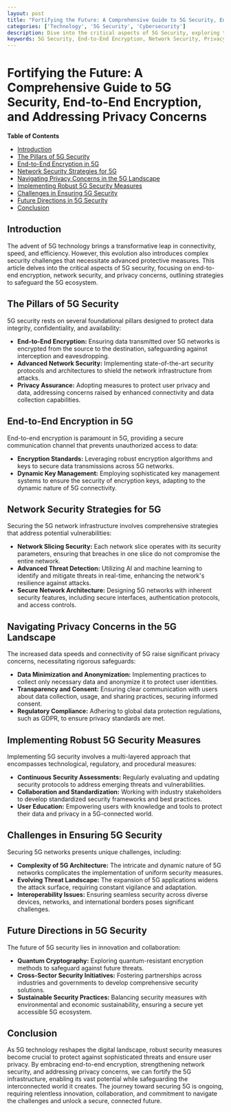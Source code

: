 ```yaml
---
layout: post
title: "Fortifying the Future: A Comprehensive Guide to 5G Security, End-to-End Encryption, and Addressing Privacy Concerns"
categories: ['Technology', '5G Security', 'Cybersecurity']
description: Dive into the critical aspects of 5G Security, exploring the mechanisms of End-to-End Encryption, the intricacies of Network Security, and the paramount importance of addressing Privacy Concerns in the 5G era.
keywords: 5G Security, End-to-End Encryption, Network Security, Privacy Concerns, 5G Technology
---
```


# Fortifying the Future: A Comprehensive Guide to 5G Security, End-to-End Encryption, and Addressing Privacy Concerns

**Table of Contents**

- [Introduction](#introduction)
- [The Pillars of 5G Security](#the-pillars-of-5g-security)
- [End-to-End Encryption in 5G](#end-to-end-encryption-in-5g)
- [Network Security Strategies for 5G](#network-security-strategies-for-5g)
- [Navigating Privacy Concerns in the 5G Landscape](#navigating-privacy-concerns-in-the-5g-landscape)
- [Implementing Robust 5G Security Measures](#implementing-robust-5g-security-measures)
- [Challenges in Ensuring 5G Security](#challenges-in-ensuring-5g-security)
- [Future Directions in 5G Security](#future-directions-in-5g-security)
- [Conclusion](#conclusion)

## Introduction

The advent of 5G technology brings a transformative leap in connectivity, speed, and efficiency. However, this evolution also introduces complex security challenges that necessitate advanced protective measures. This article delves into the critical aspects of 5G security, focusing on end-to-end encryption, network security, and privacy concerns, outlining strategies to safeguard the 5G ecosystem.

## The Pillars of 5G Security

5G security rests on several foundational pillars designed to protect data integrity, confidentiality, and availability:

- **End-to-End Encryption:** Ensuring data transmitted over 5G networks is encrypted from the source to the destination, safeguarding against interception and eavesdropping.
- **Advanced Network Security:** Implementing state-of-the-art security protocols and architectures to shield the network infrastructure from attacks.
- **Privacy Assurance:** Adopting measures to protect user privacy and data, addressing concerns raised by enhanced connectivity and data collection capabilities.

## End-to-End Encryption in 5G

End-to-end encryption is paramount in 5G, providing a secure communication channel that prevents unauthorized access to data:

- **Encryption Standards:** Leveraging robust encryption algorithms and keys to secure data transmissions across 5G networks.
- **Dynamic Key Management:** Employing sophisticated key management systems to ensure the security of encryption keys, adapting to the dynamic nature of 5G connectivity.

## Network Security Strategies for 5G

Securing the 5G network infrastructure involves comprehensive strategies that address potential vulnerabilities:

- **Network Slicing Security:** Each network slice operates with its security parameters, ensuring that breaches in one slice do not compromise the entire network.
- **Advanced Threat Detection:** Utilizing AI and machine learning to identify and mitigate threats in real-time, enhancing the network's resilience against attacks.
- **Secure Network Architecture:** Designing 5G networks with inherent security features, including secure interfaces, authentication protocols, and access controls.

## Navigating Privacy Concerns in the 5G Landscape

The increased data speeds and connectivity of 5G raise significant privacy concerns, necessitating rigorous safeguards:

- **Data Minimization and Anonymization:** Implementing practices to collect only necessary data and anonymize it to protect user identities.
- **Transparency and Consent:** Ensuring clear communication with users about data collection, usage, and sharing practices, securing informed consent.
- **Regulatory Compliance:** Adhering to global data protection regulations, such as GDPR, to ensure privacy standards are met.

## Implementing Robust 5G Security Measures

Implementing 5G security involves a multi-layered approach that encompasses technological, regulatory, and procedural measures:

- **Continuous Security Assessments:** Regularly evaluating and updating security protocols to address emerging threats and vulnerabilities.
- **Collaboration and Standardization:** Working with industry stakeholders to develop standardized security frameworks and best practices.
- **User Education:** Empowering users with knowledge and tools to protect their data and privacy in a 5G-connected world.

## Challenges in Ensuring 5G Security

Securing 5G networks presents unique challenges, including:

- **Complexity of 5G Architecture:** The intricate and dynamic nature of 5G networks complicates the implementation of uniform security measures.
- **Evolving Threat Landscape:** The expansion of 5G applications widens the attack surface, requiring constant vigilance and adaptation.
- **Interoperability Issues:** Ensuring seamless security across diverse devices, networks, and international borders poses significant challenges.

## Future Directions in 5G Security

The future of 5G security lies in innovation and collaboration:

- **Quantum Cryptography:** Exploring quantum-resistant encryption methods to safeguard against future threats.
- **Cross-Sector Security Initiatives:** Fostering partnerships across industries and governments to develop comprehensive security solutions.
- **Sustainable Security Practices:** Balancing security measures with environmental and economic sustainability, ensuring a secure yet accessible 5G ecosystem.

## Conclusion

As 5G technology reshapes the digital landscape, robust security measures become crucial to protect against sophisticated threats and ensure user privacy. By embracing end-to-end encryption, strengthening network security, and addressing privacy concerns, we can fortify the 5G infrastructure, enabling its vast potential while safeguarding the interconnected world it creates. The journey toward securing 5G is ongoing, requiring relentless innovation, collaboration, and commitment to navigate the challenges and unlock a secure, connected future.
